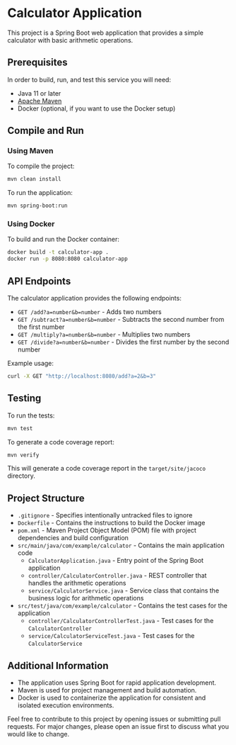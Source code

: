 
# Calculator Application
This project is a Spring Boot web application that provides a simple calculator with basic arithmetic operations.

## Prerequisites
In order to build, run, and test this service you will need:
- Java 11 or later
- [Apache Maven](https://maven.apache.org/)
- Docker (optional, if you want to use the Docker setup)

## Compile and Run
### Using Maven
To compile the project:
```bash
mvn clean install
```

To run the application:
```bash
mvn spring-boot:run
```

### Using Docker
To build and run the Docker container:
```bash
docker build -t calculator-app .
docker run -p 8080:8080 calculator-app
```

## API Endpoints
The calculator application provides the following endpoints:

- `GET /add?a=number&b=number` - Adds two numbers
- `GET /subtract?a=number&b=number` - Subtracts the second number from the first number
- `GET /multiply?a=number&b=number` - Multiplies two numbers
- `GET /divide?a=number&b=number` - Divides the first number by the second number

Example usage:
```bash
curl -X GET "http://localhost:8080/add?a=2&b=3"
```

## Testing
To run the tests:
```bash
mvn test
```

To generate a code coverage report:
```bash
mvn verify
```
This will generate a code coverage report in the `target/site/jacoco` directory.

## Project Structure
- `.gitignore` - Specifies intentionally untracked files to ignore
- `Dockerfile` - Contains the instructions to build the Docker image
- `pom.xml` - Maven Project Object Model (POM) file with project dependencies and build configuration
- `src/main/java/com/example/calculator` - Contains the main application code
  - `CalculatorApplication.java` - Entry point of the Spring Boot application
  - `controller/CalculatorController.java` - REST controller that handles the arithmetic operations
  - `service/CalculatorService.java` - Service class that contains the business logic for arithmetic operations
- `src/test/java/com/example/calculator` - Contains the test cases for the application
  - `controller/CalculatorControllerTest.java` - Test cases for the `CalculatorController`
  - `service/CalculatorServiceTest.java` - Test cases for the `CalculatorService`

## Additional Information
- The application uses Spring Boot for rapid application development.
- Maven is used for project management and build automation.
- Docker is used to containerize the application for consistent and isolated execution environments.

Feel free to contribute to this project by opening issues or submitting pull requests. For major changes, please open an issue first to discuss what you would like to change.
